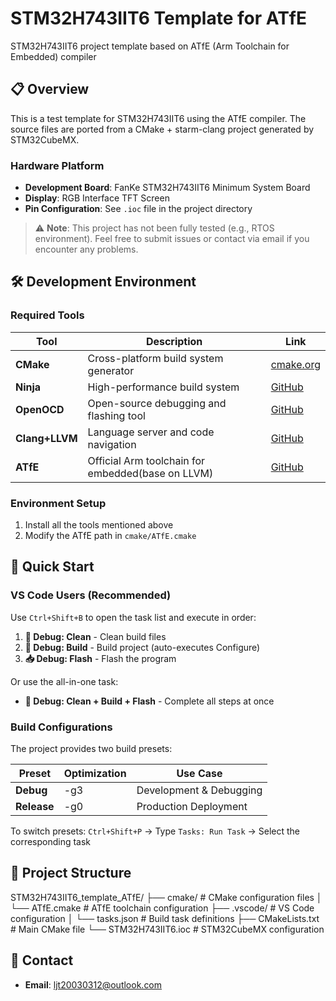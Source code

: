
# STM32H743IIT6 Template for ATfE

STM32H743IIT6 project template based on ATfE (Arm Toolchain for Embedded) compiler

## 📋 Overview

This is a test template for STM32H743IIT6 using the ATfE compiler. The source files are ported from a CMake + starm-clang project generated by STM32CubeMX.

### Hardware Platform
- **Development Board**: FanKe STM32H743IIT6 Minimum System Board
- **Display**: RGB Interface TFT Screen
- **Pin Configuration**: See `.ioc` file in the project directory

> ⚠️ **Note**: This project has not been fully tested (e.g., RTOS environment). Feel free to submit issues or contact via email if you encounter any problems.

## 🛠️ Development Environment

### Required Tools

| Tool | Description | Link |
|------|-------------|------|
| **CMake** | Cross-platform build system generator | [cmake.org](https://cmake.org/) |
| **Ninja** | High-performance build system | [GitHub](https://github.com/ninja-build/ninja) |
| **OpenOCD** | Open-source debugging and flashing tool | [GitHub](https://github.com/openocd-org/openocd) |
| **Clang+LLVM** | Language server and code navigation | [GitHub](https://github.com/llvm/llvm-project) |
| **ATfE** | Official Arm toolchain for embedded(base on LLVM) | [GitHub](https://github.com/arm/arm-toolchain) |

### Environment Setup

1. Install all the tools mentioned above
2. Modify the ATfE path in `cmake/ATfE.cmake`

## 🚀 Quick Start

### VS Code Users (Recommended)

Use `Ctrl+Shift+B` to open the task list and execute in order:

1. **🧹 Debug: Clean** - Clean build files
2. **🔨 Debug: Build** - Build project (auto-executes Configure)
3. **📥 Debug: Flash** - Flash the program

Or use the all-in-one task:
- **🚀 Debug: Clean + Build + Flash** - Complete all steps at once

### Build Configurations

The project provides two build presets:

| Preset | Optimization | Use Case |
|--------|--------------|----------|
| **Debug** | -g3 | Development & Debugging |
| **Release** | -g0 | Production Deployment |

To switch presets: `Ctrl+Shift+P` → Type `Tasks: Run Task` → Select the corresponding task

## 📁 Project Structure
STM32H743IIT6_template_ATfE/
├── cmake/ # CMake configuration files
│ └── ATfE.cmake # ATfE toolchain configuration
├── .vscode/ # VS Code configuration
│ └── tasks.json # Build task definitions
├── CMakeLists.txt # Main CMake file
└── STM32H743IIT6.ioc # STM32CubeMX configuration

## 📧 Contact

- **Email**: ljt20030312@outlook.com
